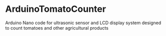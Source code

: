 # ArduinoTomatoCounter
Arduino Nano code for ultrasonic sensor and LCD display system designed to count tomatoes and other agricultural products
